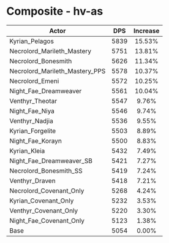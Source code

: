 # Composite - hv-as
| Actor | DPS | Increase |
|---|:---:|:---:|
|Kyrian_Pelagos|5839|15.53%|
|Necrolord_Marileth_Mastery|5751|13.81%|
|Necrolord_Bonesmith|5626|11.34%|
|Necrolord_Marileth_Mastery_PPS|5578|10.37%|
|Necrolord_Emeni|5572|10.25%|
|Night_Fae_Dreamweaver|5561|10.04%|
|Venthyr_Theotar|5547|9.76%|
|Night_Fae_Niya|5546|9.74%|
|Venthyr_Nadjia|5536|9.55%|
|Kyrian_Forgelite|5503|8.89%|
|Night_Fae_Korayn|5500|8.83%|
|Kyrian_Kleia|5432|7.49%|
|Night_Fae_Dreamweaver_SB|5421|7.27%|
|Necrolord_Bonesmith_SS|5419|7.24%|
|Venthyr_Draven|5418|7.21%|
|Necrolord_Covenant_Only|5268|4.24%|
|Kyrian_Covenant_Only|5232|3.53%|
|Venthyr_Covenant_Only|5220|3.30%|
|Night_Fae_Covenant_Only|5123|1.38%|
|Base|5054|0.00%|
